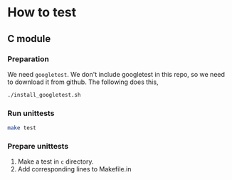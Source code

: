 # How to test

## C module

### Preparation

We need `googletest`.
We don't include googletest in this repo, so we need to download it from github.
The following does this,
```bash
./install_googletest.sh
```

### Run unittests

```bash
make test
```

### Prepare unittests
1. Make a test in `c` directory.
2. Add corresponding lines to Makefile.in
